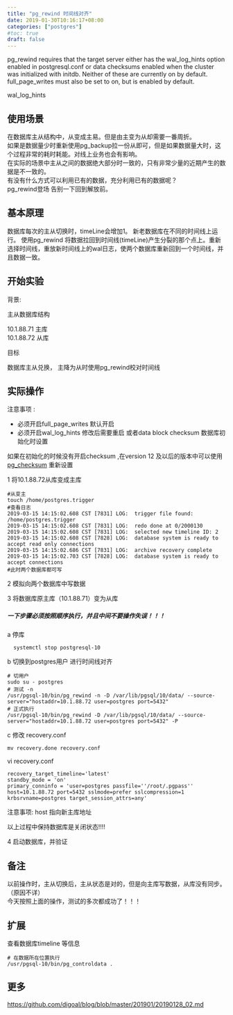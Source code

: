 ```yaml
---
title: "pg_rewind 时间线对齐"
date: 2019-01-30T10:16:17+08:00
categories: ["postgres"]
#toc: true
draft: false
---
```

pg_rewind requires that the target server either has the wal_log_hints option enabled in postgresql.conf or data checksums enabled when the cluster was initialized with initdb. Neither of these are currently on by default. full_page_writes must also be set to on, but is enabled by default.

wal_log_hints

## 使用场景 

在数据库主从结构中，从变成主易。但是由主变为从却需要一番周折。  
如果是数据量少时重新使用pg_backup拉一份从即可，但是如果数据量大时，这个过程非常的耗时耗能。对线上业务也会有影响。      
在实际的场景中主从之间的数据绝大部分时一致的，只有非常少量的近期产生的数据是不一致的。  
有没有什么方式可以利用已有的数据，充分利用已有的数据呢？  
pg_rewind登场 告别一下回到解放前。

## 基本原理

数据库每次的主从切换时，timeLine会增加1。 新老数据库在不同的时间线上运行。
使用pg_rewind 将数据拉回到时间线(timeLine)产生分裂的那个点上。重新选择时间线，重放新时间线上的wal日志，使两个数据库重新回到一个时间线，并且数据一致。  


## 开始实验

背景: 

主从数据库结构

10.1.88.71 主库  
10.1.88.72 从库

目标

数据库主从兑换， 主降为从时使用pg_rewind校对时间线


## 实际操作

注意事项 : 

- 必须开启full_page_writes 默认开启
- 必须开启wal_log_hints 修改后需要重启 或者data block checksum 数据库初始化时设置

如果在初始化的时候没有开启checksum ,在version 12 及以后的版本中可以使用 [pg_checksum](https://www.modb.pro/db/103607) 重新设置  

1 将10.1.88.72从库变成主库

```
#从变主
touch /home/postgres.trigger
#查看日志
2019-03-15 14:15:02.608 CST [7831] LOG:  trigger file found: /home/postgres.trigger
2019-03-15 14:15:02.608 CST [7831] LOG:  redo done at 0/2000130
2019-03-15 14:15:02.608 CST [7831] LOG:  selected new timeline ID: 2
2019-03-15 14:15:02.608 CST [7828] LOG:  database system is ready to accept read only connections
2019-03-15 14:15:02.686 CST [7831] LOG:  archive recovery complete
2019-03-15 14:15:02.703 CST [7828] LOG:  database system is ready to accept connections
#此时两个数据库都可写
```

2 模拟向两个数据库中写数据

3 将数据库原主库（10.1.88.71）变为从库

##### 一下步骤必须按照顺序执行，并且中间不要操作失误！！！

a 停库

```
  systemctl stop postgresql-10
```

b 切换到postgres用户 进行时间线对齐

```
# 切用户
sudo su - postgres 
# 测试 -n
/usr/pgsql-10/bin/pg_rewind -n -D /var/lib/pgsql/10/data/ --source-server="hostaddr=10.1.88.72 user=postgres port=5432"
# 正式执行
/usr/pgsql-10/bin/pg_rewind -D /var/lib/pgsql/10/data/ --source-server="hostaddr=10.1.88.72 user=postgres port=5432" -P
```

c 修改 recovery.conf

```
mv recovery.done recovery.conf
```

vi recovery.conf
```
recovery_target_timeline='latest'
standby_mode = 'on'
primary_conninfo = 'user=postgres passfile=''/root/.pgpass'' host=10.1.88.72 port=5432 sslmode=prefer sslcompression=1 krbsrvname=postgres target_session_attrs=any'
```

注意事项: host 指向新主库地址

以上过程中保持数据库是关闭状态!!!!

4 启动数据库，并验证


## 备注

以前操作时，主从切换后，主从状态是对的，但是向主库写数据，从库没有同步。（原因不详）    
今天按照上面的操作，测试的多次都成功了！！！

## 扩展

查看数据库timeline 等信息

```
# 在数据所在位置执行
/usr/pgsql-10/bin/pg_controldata .
```

## 更多

https://github.com/digoal/blog/blob/master/201901/20190128_02.md
